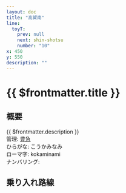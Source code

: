 ```yaml
---
layout: doc
title: "高賀南"
line:
  toyT:
    prev: null
    next: shin-shotsu
    number: "10"
x: 450
y: 550
description: ""
---
```


# {{ $frontmatter.title }}
<!-- ![高賀駅を正面から見ている](/img/tour/koka.webp) -->

## 概要
{{ $frontmatter.description }}  
管理: [豊急](/company/kinketsuHG/toyokyu/index.md)  
ひらがな: こうかみなみ  
ローマ字: kokaminami  
ナンバリング: <Numberling />

## 乗り入れ路線
<LineInfo />